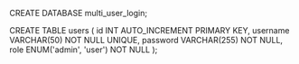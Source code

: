 CREATE DATABASE multi_user_login;

CREATE TABLE users (
    id INT AUTO_INCREMENT PRIMARY KEY,
    username VARCHAR(50) NOT NULL UNIQUE,
    password VARCHAR(255) NOT NULL,
    role ENUM('admin', 'user') NOT NULL
);
